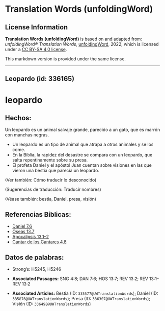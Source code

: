 # Translation Words (unfoldingWord)

## License Information

**Translation Words (unfoldingWord)** is based on and adapted from: _unfoldingWord® Translation Words_, [unfoldingWord](https://unfoldingword.org/utw), 2022, which is licensed under a [CC BY-SA 4.0 license](https://creativecommons.org/licenses/by-sa/4.0/legalcode.en).

This markdown version is provided under the same license.



--------------------------------

## Leopardo (id: 336165)

leopardo
========

Hechos:
-------

Un leopardo es un animal salvaje grande, parecido a un gato, que es marrón con manchas negras.

* Un leopardo es un tipo de animal que atrapa a otros animales y se los come.
* En la Biblia, la rapidez del desastre se compara con un leopardo, que salta repentinamente sobre su presa.
* El profeta Daniel y el apóstol Juan cuentan sobre visiones en las que vieron una bestia que parecía un leopardo.

(Ver también: Cómo traducir lo desconocido)

(Sugerencias de traducción: Traducir nombres)

(Véase también: bestia, Daniel, presa, visión)

Referencias Bíblicas:
---------------------

* [Daniel 7\.6](https://ref.ly/Dan7:6)
* [Oseas 13\.7](https://ref.ly/Hos13:7)
* [Apocalipsis 13\.1–2](https://ref.ly/Rev13:1-Rev13:2)
* [Cantar de los Cantares 4\.8](https://ref.ly/Song4:8)

Datos de palabras:
------------------

* Strong’s: H5245, H5246

* **Associated Passages:** SNG 4:8; DAN 7:6; HOS 13:7; REV 13:2; REV 13:1–REV 13:2
* **Associated Articles:** Bestia (ID: `335577@UWTranslationWords`); Daniel (ID: `335876@UWTranslationWords`); Presa (ID: `336307@UWTranslationWords`); Visión (ID: `336498@UWTranslationWords`)

